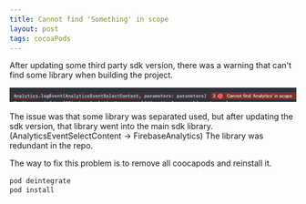 ```yaml
---
title: Cannot find 'Something' in scope
layout: post
tags: cocoaPods
---
```


After updating some third party sdk version, there was a warning that can't find some library when building the project.

![An error that says 'Cannot find 'Analytics' in scope](/assets/img/2021/04/28/image1.png)

The issue was that some library was separated used, but after updating the sdk version, that library went into the main sdk library. (AnalyticsEventSelectContent -> FirebaseAnalytics) The library was redundant in the repo.

The way to fix this problem is to remove all coocapods and reinstall it.

```
pod deintegrate
pod install
```